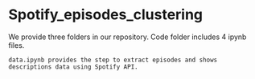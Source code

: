 # Spotify_episodes_clustering
We provide three folders in our repository. Code folder includes 4 ipynb files.

	data.ipynb provides the step to extract episodes and shows descriptions data using Spotify API.
